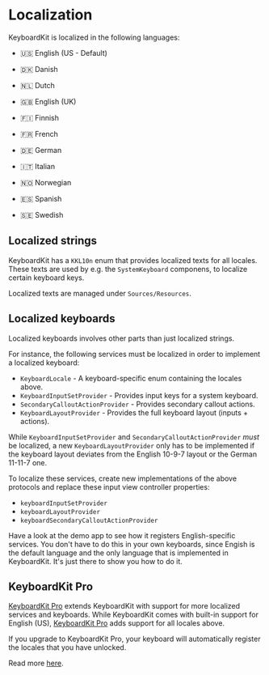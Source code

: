 # Localization

KeyboardKit is localized in the following languages:

* 🇺🇸 English (US - Default)

* 🇩🇰 Danish
* 🇳🇱 Dutch
* 🇬🇧 English (UK)
* 🇫🇮 Finnish
* 🇫🇷 French
* 🇩🇪 German
* 🇮🇹 Italian
* 🇳🇴 Norwegian
* 🇪🇸 Spanish
* 🇸🇪 Swedish 


## Localized strings

KeyboardKit has a `KKL10n` enum that provides localized texts for all locales. These texts are used by e.g. the `SystemKeyboard` componens, to localize certain keyboard keys.

Localized texts are managed under `Sources/Resources`.


## Localized keyboards

Localized keyboards involves other parts than just localized strings.

For instance, the following services must be localized in order to implement a localized keyboard:

* `KeyboardLocale` - A keyboard-specific enum containing the locales above.
* `KeyboardInputSetProvider` - Provides input keys for a system keyboard.
* `SecondaryCalloutActionProvider` - Provides secondary callout actions.
* `KeyboardLayoutProvider` - Provides the full keyboard layout (inputs + actions).

While `KeyboardInputSetProvider` and `SecondaryCalloutActionProvider` *must* be localized, a new `KeyboardLayoutProvider` only has to be implemented if the keyboard layout deviates from the English 10-9-7 layout or the German 11-11-7 one.   

To localize these services, create new implementations of the above protocols and replace these input view controller properties:

* `keyboardInputSetProvider`
* `keyboardLayoutProvider`
* `keyboardSecondaryCalloutActionProvider`

Have a look at the demo app to see how it registers English-specific services. You don't have to do this in your own keyboards, since Engish is the default language and the only language that is implemented in KeyboardKit. It's just there to show you how to do it.


## KeyboardKit Pro

[KeyboardKit Pro][Pro] extends KeyboardKit with support for more localized services and keyboards. While KeyboardKit comes with built-in support for English (US), [KeyboardKit Pro][Pro] adds support for all locales above.

If you upgrade to KeyboardKit Pro, your keyboard will automatically register the locales that you have unlocked.

Read more [here][Pro].


[Pro]: https://github.com/KeyboardKit/KeyboardKitPro
